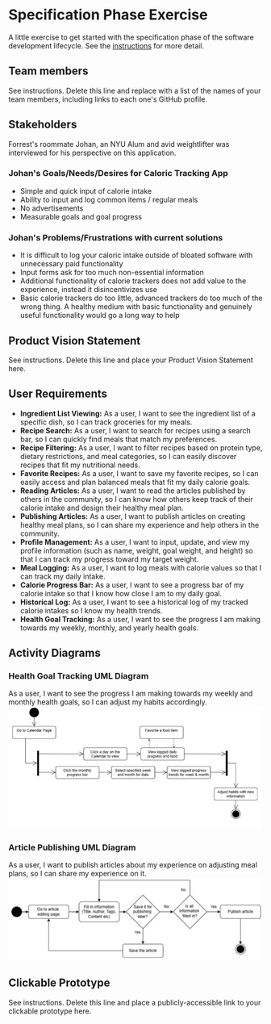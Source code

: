 # Specification Phase Exercise

A little exercise to get started with the specification phase of the software development lifecycle. See the [instructions](instructions.md) for more detail.

## Team members

See instructions. Delete this line and replace with a list of the names of your team members, including links to each one's GitHub profile.

## Stakeholders

Forrest's roommate Johan, an NYU Alum and avid weightlifter was interviewed for his perspective on this application.

### Johan's Goals/Needs/Desires for Caloric Tracking App

- Simple and quick input of calorie intake
- Ability to input and log common items / regular meals
- No advertisements
- Measurable goals and goal progress

### Johan's Problems/Frustrations with current solutions

- It is difficult to log your caloric intake outside of bloated software with unnecessary paid functionality
- Input forms ask for too much non-essential information
- Additional functionality of calorie trackers does not add value to the experience, instead it disincentivizes use
- Basic calorie trackers do too little, advanced trackers do too much of the wrong thing. A healthy medium with basic functionality and genuinely useful functionality would go a long way to help

## Product Vision Statement

See instructions. Delete this line and place your Product Vision Statement here.

## User Requirements

- **Ingredient List Viewing:** As a user, I want to see the ingredient list of a specific dish, so I can track groceries for my meals.
- **Recipe Search:** As a user, I want to search for recipes using a search bar, so I can quickly find meals that match my preferences.
- **Recipe Filtering:** As a user, I want to filter recipes based on protein type, dietary restrictions, and meal categories, so I can easily discover recipes that fit my nutritional needs.
- **Favorite Recipes:** As a user, I want to save my favorite recipes, so I can easily access and plan balanced meals that fit my daily calorie goals.
- **Reading Articles:** As a user, I want to read the articles published by others in the community, so I can know how others keep track of their calorie intake and design their healthy meal plan.
- **Publishing Articles:** As a user, I want to publish articles on creating healthy meal plans, so I can share my experience and help others in the community.
- **Profile Management:** As a user, I want to input, update, and view my profile information (such as name, weight, goal weight, and height) so that I can track my progress toward my target weight.
- **Meal Logging:** As a user, I want to log meals with calorie values so that I can track my daily intake.
- **Calorie Progress Bar:** As a user, I want to see a progress bar of my calorie intake so that I know how close I am to my daily goal.
- **Historical Log:** As a user, I want to see a historical log of my tracked calorie intakes so I know my health trends.
- **Health Goal Tracking:** As a user, I want to see the progress I am making towards my weekly, monthly, and yearly health goals.

## Activity Diagrams

### Health Goal Tracking UML Diagram

As a user, I want to see the progress I am making towards my weekly and monthly health goals, so I can adjust my habits accordingly.
![Health Goals UML Diagram](images/UML1.jpeg)

### Article Publishing UML Diagram

As a user, I want to publish articles about my experience on adjusting meal plans, so I can share my experience on it.
![Publishing Articles UML Diagram](images/UML2.jpeg)

## Clickable Prototype

See instructions. Delete this line and place a publicly-accessible link to your clickable prototype here.

